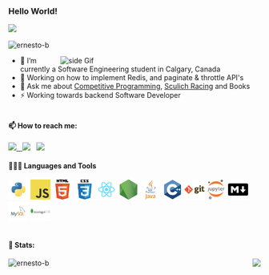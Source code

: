   ### Hello World!  
 <p align="left"> <img src="https://github.com/sciencepal/sciencepal/blob/master/assets/Hi.gif" width="29px">&nbsp;&nbsp;&nbsp; </p>
<p align="left"> <img src="https://komarev.com/ghpvc/?username=ernesto-b&label=Profile%20views&color=0e75b6&style=flat" alt="ernesto-b" /> </p>
<img src="https://media.tenor.com/fy511Gg4ha4AAAAC/fast-typing-anime.gif" alt="side Gif" align="right" width="400" height="auto" />
  
  - 🔭 I’m currently a Software Engineering student in Calgary, Canada
  - 🌱 Working on how to implement Redis, and paginate & throttle API's
  - 💬 Ask me about [Competitive Programming](https://cpc.cpsc.ucalgary.ca/), [Sculich Racing](https://www.schulichracing.ca/) and Books
  - ⚡ Working towards backend Software Developer
  <br><br>
  
  #### 📫 How to reach me:
<a href="mailto:ernestobarretou@gmail.com"> <img src="https://img.icons8.com/fluent/48/000000/gmail.png" width="3.5%"/> &nbsp;
[<img src="https://img.icons8.com/color/48/000000/linkedin.png" width="3.5%"/>](https://www.linkedin.com/in/ernesto-barreto-58a9b0258/)  &nbsp; 
[<img src="https://img.icons8.com/fluent/48/000000/instagram-new.png" width="3.5%"/>](https://www.instagram.com/ernesto_b.arreto/)  &nbsp; 
  <br>
  
  #### 👨🏻‍💻 Languages and Tools <br />
  <code><img height="40" src="https://raw.githubusercontent.com/github/explore/80688e429a7d4ef2fca1e82350fe8e3517d3494d/topics/python/python.png"></code>
  <code><img height="40" src="https://raw.githubusercontent.com/github/explore/80688e429a7d4ef2fca1e82350fe8e3517d3494d/topics/javascript/javascript.png"></code>
  <code><img height="40" src="https://raw.githubusercontent.com/github/explore/80688e429a7d4ef2fca1e82350fe8e3517d3494d/topics/html/html.png"></code>
  <code><img height="40" src="https://raw.githubusercontent.com/github/explore/80688e429a7d4ef2fca1e82350fe8e3517d3494d/topics/css/css.png"></code>
  <code><img height="40" src="https://raw.githubusercontent.com/github/explore/80688e429a7d4ef2fca1e82350fe8e3517d3494d/topics/react/react.png"></code>
<code><img height="40" src="https://raw.githubusercontent.com/github/explore/80688e429a7d4ef2fca1e82350fe8e3517d3494d/topics/nodejs/nodejs.png"></code>
  <code><img height="40" src="https://raw.githubusercontent.com/github/explore/80688e429a7d4ef2fca1e82350fe8e3517d3494d/topics/java/java.png"></code>
  <code><img height="40" src="https://raw.githubusercontent.com/github/explore/80688e429a7d4ef2fca1e82350fe8e3517d3494d/topics/cpp/cpp.png"></code>
  <code><img height="40" src="https://raw.githubusercontent.com/github/explore/80688e429a7d4ef2fca1e82350fe8e3517d3494d/topics/git/git.png"></code>
  <code><img height="40" src="https://raw.githubusercontent.com/github/explore/80688e429a7d4ef2fca1e82350fe8e3517d3494d/topics/jupyter-notebook/jupyter-notebook.png"></code>
<code><img height="40" src="https://raw.githubusercontent.com/github/explore/80688e429a7d4ef2fca1e82350fe8e3517d3494d/topics/markdown/markdown.png"></code>
<code><img height="40" src="https://raw.githubusercontent.com/github/explore/80688e429a7d4ef2fca1e82350fe8e3517d3494d/topics/mysql/mysql.png"></code>
<code><img height="40" src="https://raw.githubusercontent.com/github/explore/80688e429a7d4ef2fca1e82350fe8e3517d3494d/topics/mongodb/mongodb.png"></code>
  <br><br>
  
  #### 📑 Stats:
  <p><img align="left" src="https://github-readme-stats.vercel.app/api/top-langs?username=ernesto-b&show_icons=true&locale=en&langs_count=6&layout=compact&theme=radical" alt="ernesto-b" height='142' /></p>
  <p><a href='https://wakatime.com/@ernesto_b'><img align='right' height='142' src='https://github-readme-stats.vercel.app/api/wakatime?username=ernesto_b&theme=radical&langs_count=6&layout=compact' /><br><br><br></p>
  <!---  <p><img align="left" src="https://github-readme-stats.vercel.app/api?username=ernesto-b&show_icons=true&locale=en&theme=radical&include_all_commits=true&count_private=true" alt="ernesto-b" height='150' width='auto'/> </p>  --->
